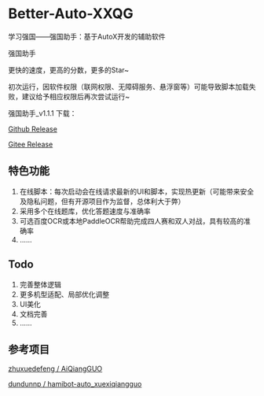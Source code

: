 # Better-Auto-XXQG
学习强国——强国助手：基于AutoX开发的辅助软件

&#24378;&#22269;&#21161;&#25163;

更快的速度，更高的分数，更多的Star~

初次运行，因软件权限（联网权限、无障碍服务、悬浮窗等）可能导致脚本加载失败，建议给予相应权限后再次尝试运行~

强国助手_v1.1.1 下载：

[Github Release](https://github.com/sec-an/Better-Auto-XXQG/releases/download/v1.1.1/v1.1.1.apk)

[Gitee Release](https://gitee.com/sec-an/js/attach_files/968866/download/v1.1.1.apk)


## 特色功能
1. 在线脚本：每次启动会在线请求最新的UI和脚本，实现热更新（可能带来安全及隐私问题，但有开源项目作为监督，总体利大于弊）
2. 采用多个在线题库，优化答题速度与准确率
3. 可选百度OCR或本地PaddleOCR帮助完成四人赛和双人对战，具有较高的准确率
4. ……

## Todo
1. 完善整体逻辑
2. 更多机型适配、局部优化调整
3. UI美化
4. 文档完善
5. ……

## 参考项目
[zhuxuedefeng / AiQiangGUO](https://github.com/zhuxuedefeng/AiQiangGUO)

[dundunnp / hamibot-auto_xuexiqiangguo](https://github.com/dundunnp/hamibot-auto_xuexiqiangguo)
